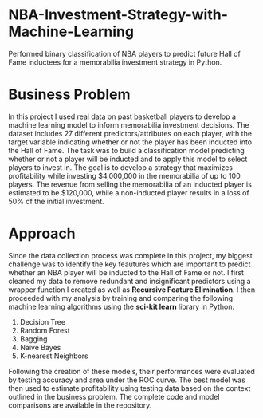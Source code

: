 # NBA-Investment-Strategy-with-Machine-Learning
Performed binary classification of NBA players to predict future Hall of Fame inductees for a memorabilia investment strategy in Python.

# Business Problem
In this project I used real data on past basketball players to develop a machine learning model to inform memorabilia investment decisions. The dataset includes 27 different predictors/attributes on each player, with the target variable indicating whether or not the player has been inducted into the Hall of Fame. The task was to build a classification model predicting whether or not a player will be inducted and to apply this model to select players to invest in. The goal is to develop a strategy that maximizes profitability while investing $4,000,000 in the memorabilia of up to 100 players. The revenue from selling the memorabilia of an inducted player is estimated to be $120,000, while a non-inducted player results in a loss of 50% of the initial investment.

# Approach
Since the data collection process was complete in this project, my biggest challenge was to identify the key feautures which are important to predict whether an NBA player will be inducted to the Hall of Fame or not. I first cleaned my data to remove redundant and insignificant predictors using a wrapper function I created as well as **Recursive Feature Elimination**. I then proceeded with my analysis by training and comparing the following machine learning algorithms using the **sci-kit learn** library in Python:
1. Decision Tree
2. Random Forest
3. Bagging
4. Naive Bayes
5. K-nearest Neighbors

Following the creation of these models, their performances were evaluated by testing accuracy and area under the ROC curve. The best model was then used to estimate profitability using testing data based on the context outlined in the business problem. The complete code and model comparisons are available in the repository.
